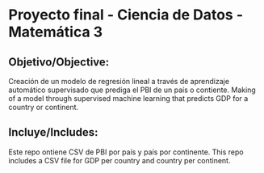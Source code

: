 # Proyecto final - Ciencia de Datos - Matemática 3

## Objetivo/Objective: 
Creación de un modelo de regresión lineal a través de aprendizaje automático supervisado que prediga el PBI de un país o contiente. 
Making of a model through supervised machine learning that predicts GDP for a country or continent. 
## Incluye/Includes:
Este repo ontiene CSV de PBI por país y país por continente.
This repo includes a CSV file for GDP per country and country per continent.
